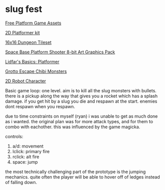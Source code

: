 # slug fest

[Free Platform Game Assets](https://assetstore.unity.com/packages/2d/environments/free-platform-game-assets-85838)

[2D Platformer kit](https://assetstore.unity.com/packages/essentials/tutorial-projects/2d-platformer-11228)

[16x16 Dungeon Tileset](https://0x72.itch.io/16x16-dungeon-tileset)

[Space Base Platform Shooter 8-bit Art Graphics Pack](https://sitebender.itch.io/space-base-platform-shooter-8-bit-art-graphics-pack)

[Lidfar's Basics: Platformer](https://lidfar.itch.io/lidfars-basics-platformer)

[Grotto Escape Chibi Monsters](https://ansimuz.itch.io/grotto-escape-chibi-monsters)

[2D Robot Character](https://janitoad.itch.io/2d-robot-character)

Basic game loop: one level. aim is to kill all the slug monsters with bullets. there is a pickup along the way that gives you a rocket which has a splash damage. if you get hit by a slug you die and respawn at the start. enemies dont respawn when you respawn. 

due to time constraints on myself (ryan) i was unable to get as much done as i wanted. the original plan was for more attack types, and for them to combo with eachother. this was influenced by the game magicka. 

controls: 
1. a/d: movement
2. lclick: primary fire
3. rclick: alt fire
4. space: jump

the most technically challenging part of the prototype is the jumping mechanics. quite often the player will be able to hover off of ledges instead of falling down. 


